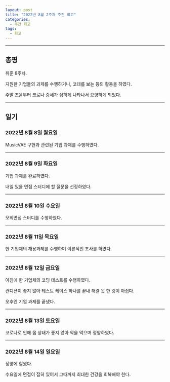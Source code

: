 ```yaml
---
layout: post
title: "2022년 8월 2주차 주간 회고"
categories:
  - 주간 회고
tags:
  - 회고
---
```


---

## 총평
취준 8주차.

지원한 기업들의 과제를 수행하거나, 코테를 보는 등의 활동을 하였다.

주말 즈음부터 코로나 증세가 심하게 나타나서 요양하게 되었다.

---
## 일기

### 2022년 8월 8일 월요일
MusicVAE 구현과 관련된 기업 과제를 수행하였다.

---
### 2022년 8월 9일 화요일
기업 과제를 완료하였다.

내일 있을 면접 스터디에 할 질문을 선정하였다.

---
### 2022년 8월 10일 수요일
모의면접 스터디를 수행하였다.

---
### 2022년 8월 11일 목요일
한 기업체의 채용과제를 수행하며 이론적인 조사를 하였다.

---
### 2022년 8월 12일 금요일
아침에 한 기업체의 코딩 테스트를 수행하였다.

컨디션이 좋지 않아 테스트 케이스 하나를 끝내 해결 못 한 것이 아쉽다.

오후엔 기업 과제를 끝냈다.

---
### 2022년 8월 13일 토요일
코로나로 인해 몸 상태가 좋지 않아 약을 먹으며 정양하였다.

---
### 2022년 8월 14일 일요일
정양에 힘썼다.

수요일에 면접이 잡혀 있어서 그때까지 최대한 건강을 회복해야 한다.
